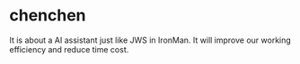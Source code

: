 # chenchen
It is about a AI assistant just like JWS in IronMan. It will improve our working efficiency and reduce time cost.
